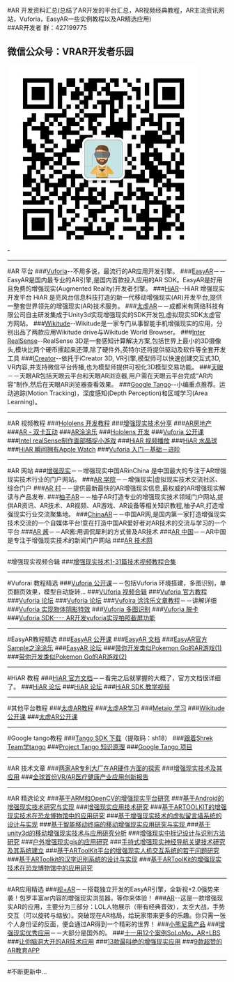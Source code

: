 #AR 开发资料汇总(总结了AR开发的平台汇总，AR视频经典教程，AR主流资讯网站，Vuforia，EasyAR一些实例教程以及AR精选应用)
</br>
##AR开发者 群：427199775
## 微信公众号：VRAR开发者乐园
-![](images/lee.jpg)

***
#AR 平台
###[Vuforia](https://developer.vuforia.com/)--不用多说，最流行的AR应用开发引擎。
###[EasyAR](http://www.easyar.cn/)－－EasyAR是国内最专业的AR引擎,是国内首款投入应用的AR SDK。EasyAR是好用且免费的增强现实(Augmented Reality)开发者引擎。
###[HiAR](http://www.hiar.com.cn/)--HiAR 增强现实开发平台 HiAR 是亮风台信息科技打造的新一代移动增强现实(AR)开发平台,提供一整套世界领先的增强现实(AR)技术服务。
###[太虚AR](http://www.voidar.net/)－－成都米有网络科技有限公司自主研发集成于Unity3d实现增强现实的SDK开发包,虚拟现实SDK太虚官方网站。
###[Wikitude](http://www.wikitude.com/)--Wikitude是一家专门从事智能手机增强现实的应用，分别出品了两款应用Wikitude drive与Wikitude World Browser。
###[Inter RealSense](http://www.intel.com/content/www/us/en/architecture-and-technology/realsense-overview.html)--RealSense 3D是一套感知计算解决方案,包括世界上最小的3D摄像头,模块比两个硬币摞起来还薄,除了硬件外,英特尔还将提供驱动及软件等全套开发工具
###[ICreator](https://www.icreator.cn/)--依托于iCreator 3D, VR引擎,模型师可以快速创建交互式3D, VR内容,并支持微信平台传播,也为模型师提供可视化3D模型交易功能。
###[天眼](http://www.tianyanar.com/)－－天眼AR包括天眼云平台和天眼AR浏览器,用户需在天眼云平台完成“AR内容”制作,然后在天眼AR浏览器查看效果。
###[Google Tango](https://developers.google.com/tango/)--小编重点推荐。运动追踪(Motion Tracking)，深度感知(Depth Perception)和区域学习(Area Learning)。

***
#AR 视频教程
###[Hololens 开发教程](http://edu.manew.com/course/204)
###[增强现实技术分享](http://edu.manew.com/course/154)
###[AR房地产](http://edu.manew.com/course/172)
###[AR - 双卡互动](http://edu.manew.com/course/175)
###[AR涂涂乐](http://edu.manew.com/course/162)
###[Hololens 开发](http://www.taikr.com/course/378)
###[Vuforia 公开课](http://www.arinchina.com/video/list/149/)
###[Intel realSense制作面部捕捉小游戏](http://www.arinchina.com/video/show-1946.html)
###[HiAR 视频播放](http://www.arinchina.com/video/show-1972.html)
###[HiAR 水晶球](http://www.arinchina.com/video/show-1965.html)
###[HiAR 瞬间拥有Apple Watch](http://www.arinchina.com/video/show-1982.html)
###[Vuforia 入门－基础－进阶](http://www.arvrschool.com/read.php?tid=325&fid=21)


***
#AR 网站
###[增强现实](http://www.arinchina.com/)－－增强现实中国ARinChina 是中国最大的专注于AR增强现实技术行业的门户网站。
###[AR 学院](http://www.arvrschool.com/)－－增强现实|虚拟现实技术交流社区、综合门户
###[AR 村](http://www.arcun.cn/)－－提供最新最快的AR增强现实信息,最权威的AR增强现实解读与产品发布.
###[柚子AR](http://www.youziar.com/)－－柚子AR打造专业的增强现实技术领域门户网站,提供AR资讯、AR技术、AR视频、AR游戏、AR设备等相关知识教程,柚子AR,打造增强现实行业交流聚集地。
###[ChinaAR](http://www.chinaar.com/)－－中国AR网,是国内第一家打造增强现实技术交流的一个自媒体平台!意在打造中国AR爱好者对AR技术的交流与学习的一个平台
###[AR 酱](http://arjiang.com/)－－AR酱:用调侃犀利的方式普及AR技术
###[AR 中国](http://www.archina.org/)－－AR中国是专注于增强现实技术的新闻门户网站
###[AR 技术网](http://www.arjishu.com/)
***
#增强现实视频合辑
###[增强现实技术1-31篇技术视频教程合集](http://www.arcun.cn/thread-2111-1-1.html)

***
#Vuforai 教程精选
###[Vuforia 公开课](http://www.arinchina.com/video/list/149/)－－包括Vuforia 环境搭建，多图识别，单页翻页效果，模型自动旋转...
###[VUforia 视频合辑](http://www.arvrschool.com/read.php?tid=325&fid=21)
###[Vuforia 官方教程](http://www.chinaar.com/Vuforia/)
###[Vuforia 论坛](http://www.arvrschool.com/index.php?c=thread&fid=36)
###[Vuforia 论坛](http://dev.arinchina.com/qualcomm/1)
###[Vufoira 涂涂乐文章教程](http://www.manew.com/thread-92723-1-1.html?_dsign=51711fb9)－－讲解详细
###[Vuforia 实现物体阴影特效](http://mec0825.net/blog/?p=126)
###[Vuforia 多图识别](http://www.th7.cn/Program/Android/201502/394666.shtml)
###[Vuforia 脱卡](http://www.arinchina.com/video/show-1956.html)
###[Vuforia SDK---- AR开发vuforia实现拍照截屏功能](http://lib.csdn.net/article/vr/20346)

***

#EasyAR教程精选
###[EasyAR 公开课](http://www.arinchina.com/video/list/151/)
###[EasyAR 文档](http://www.easyar.cn/view/documentapi.html)
###[EasyAR官方Sample之涂涂乐](http://bbs.sightp.com/thread-249-1-1.html)
###[EasyAR 论坛](http://www.arvrschool.com/index.php?c=thread&fid=86)
###[带你开发类似Pokemon Go的AR游戏(1)](http://www.taidous.com/bbs/thread-42793-1-1.html)
###[带你开发类似Pokemon Go的AR游戏(2)](http://www.taidous.com/bbs/thread-42825-1-1.html)

***

#HiAR 教程
###[HiAR 官方文档](http://www.hiar.com.cn/doc-v1/main/home/)－－看完之后就掌握的大概了，官方文档很详细了。
###[HiAR 论坛](http://www.arvrschool.com/index.php?c=thread&fid=98)
###[HiAR 论坛](http://dev.arinchina.com/hiar/1)
###[HiAR SDK 教学视频](http://edu.51cto.com/course/course_id-5565.html)

***
#其他平台教程
###[太虚AR教程](http://www.arvrschool.com/index.php?c=thread&fid=87)
###[太虚AR学习](http://dev.arinchina.com/143/1)
###[Metaio 学习](http://dev.arinchina.com/metaio/1)
###[Wikitude 公开课](http://www.arinchina.com/video/list/150/)
###[太虚AR公开课](http://www.arinchina.com/video/list/154/)


***
#Google tango教程
###[Tango SDK 下载](https://pan.baidu.com/s/1i44Fpat)（提取码：sh18）
###[跟着Shrek Team学tango](http://www.aiweibang.com/yuedu/147339646.html)
###[Project Tango 知识原理](https://www.zhihu.com/question/37920173)
###[Google Tango 项目](http://www.arjiang.com/index.php?m=content&c=index&a=show&catid=11&id=308)
 

***
#AR 技术文章
###[两家AR专利大厂在AR硬件方面的探索](http://www.arjiang.com/index.php?m=content&c=index&a=show&catid=11&id=344)
###[增强现实技术及其应用](http://www.doc88.com/p-5661286681360.html)
###[全球首份VR/AR医疗健康产业应用创新报告](http://www.vrguancha.net/a/start/baogaoku/2016/1102/2026.html)

***
#AR 精选论文
###[基于ARM和OpenCV的增强现实平台研究](http://www.docin.com/p-62167994.html)
###[基于Android的增强现实技术研究与实现](http://www.docin.com/p-890798256.html)
###[增强现实应用技术研究](http://www.docin.com/p-123294670.html)
###[基于ARTOOLKIT的增强现实技术在恐龙博物馆中的应用研究](http://www.docin.com/p-220443601.html)
###[基于增强现实技术的虚拟留言墙系统的设计与实现](http://www.docin.com/p-983104432.html)
###[基于智能移动终端的移动增强现实应用研究与实现 ](http://www.docin.com/p-880664177.html)
###[基于unity3d的移动增强现实技术与应用研究分析](http://www.docin.com/p-1404596806.html)
###[增强现实中标记设计与识别方法研究](http://www.docin.com/p-129257030.html)
###[户外增强现实gis的应用研究](http://www.docin.com/p-1124496600.html)
###[手持式增强现实神经导航关键技术研究及其系统建立](http://www.docin.com/p-1701043105.html)
###[基于ARToolKit平台的增强现实人机交互系统的若干问题研究](http://www.docin.com/p-118637060.html)
###[基于ARToolkit的汉字识别系统的设计与实现](http://www.docin.com/p-427198314.html)
###[基于ARToolKit的增强现实技术在恐龙博物馆中的应用研究](http://www.docin.com/p-1609057674.html)

***
#AR应用精选
###[视+AR](http://www.anzhi.com/soft_2519240.html)－－搭载独立开发的EasyAR引擎，全新视+2.0强势来袭！包罗丰富ar内容的增强现实浏览器，等你来体验！
###[AR](http://www.anzhi.com/soft_2699705.html)--这是一款增强现实AR的应用，主要分为三部分：LOL人物展示（带有经典音效），太空大战，手势交互（可以旋转与缩放）。突破现在AR格局，给玩家带来更多的乐趣。你只需一张个人身份证的反面，便会通过AR得到一个精彩的世界！
###[小熊尼奥产品](http://neobear.com/index.php/home/product/product/)
###[增强现实优秀应用](http://mec0825.net/blog/?p=107)－－大部分是国外的。
###[十一用12个案例SoLoMo，AR+LBS](http://www.arjiang.com/index.php?m=content&c=index&a=show&catid=11&id=298)
###[让你脑洞大开的AR技术应用](http://digi.163.com/15/0312/14/AKGVTR86001668IL.html)
###[13款最叫绝的增强现实应用](http://www.leiphone.com/news/201406/the-best-augmented-reality-apps.html)
###[9款超赞的AR教育APP](http://www.arinchina.com/news/show-2573.html)


***
#不断更新中...
